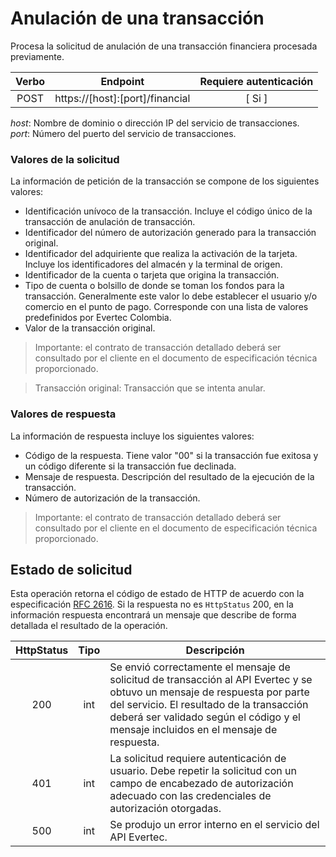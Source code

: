 # Anulación de una transacción

Procesa la solicitud de anulación de una transacción financiera procesada previamente.

| Verbo | Endpoint                                      | Requiere autenticación |
| :---: | --------------------------------------------- | :--------------------: |
| POST  | https://[host]:[port]/financial |          [ Si ]           |

*host*: Nombre de dominio o dirección IP del servicio de transacciones.  
*port*: Número del puerto del servicio de transacciones.

### Valores de la solicitud

La información de petición de la transacción se compone de los siguientes valores:

* Identificación unívoco de la transacción. Incluye el código único de la transacción de anulación de transacción.
* Identificador del número de autorización generado para la transacción original.
* Identificador del adquiriente que realiza la activación de la tarjeta. Incluye los identificadores del almacén y la terminal de origen.
* Identificador de la cuenta o tarjeta que origina la transacción.
* Tipo de cuenta o bolsillo de donde se toman los fondos para la transacción. Generalmente este valor lo debe establecer el usuario y/o comercio en el punto de pago. Corresponde con una lista de valores predefinidos por Evertec Colombia.
* Valor de la transacción original.

>Importante: el contrato de transacción detallado deberá ser consultado por el cliente en el documento de especificación técnica proporcionado.

> Transacción original: Transacción que se intenta anular.

### Valores de respuesta

La información de respuesta incluye los siguientes valores:

* Código de la respuesta. Tiene valor "00" si la transacción fue exitosa y un código diferente si la transacción fue declinada.
* Mensaje de respuesta. Descripción del resultado de la ejecución de la transacción.
* Número de autorización de la transacción.

>Importante: el contrato de transacción detallado deberá ser consultado por el cliente en el documento de especificación técnica proporcionado.

## Estado de solicitud

Esta operación retorna el código de estado de HTTP de acuerdo con la especificación [RFC 2616](https://www.w3.org/Protocols/rfc2616/rfc2616-sec10.html). Si la respuesta no es `HttpStatus` 200, en la información respuesta encontrará un mensaje que describe de forma detallada el resultado de la operación.

HttpStatus | Tipo | Descripción
:---: | :--------: | ------------
200 | int | Se envió correctamente el mensaje de solicitud de transacción al API Evertec y se obtuvo un mensaje de respuesta por parte del servicio. El resultado de la transacción deberá ser validado según el código y el mensaje incluidos en el mensaje de respuesta.
401 | int | La solicitud requiere autenticación de usuario. Debe repetir la solicitud con un campo de encabezado de autorización adecuado con las credenciales de autorización otorgadas.
500 | int | Se produjo un error interno en el servicio del API Evertec. 
